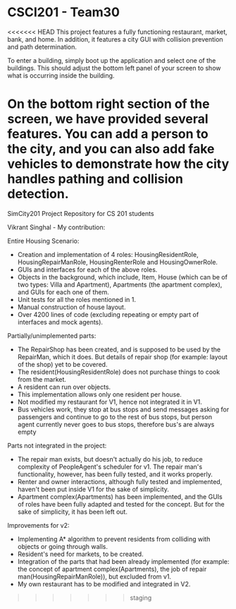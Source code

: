 CSCI201 - Team30
======

<<<<<<< HEAD
This project features a fully functioning restaurant, market, bank, and home. In addition, it features a city GUI with collision prevention and path determination.

To enter a building, simply boot up the application and select one of the buildings. This should adjust the bottom left panel of your screen
to show what is occurring inside the building. 

On the bottom right section of the screen, we have provided several features. You can add a person to the city, and you can also add fake vehicles to demonstrate how
the city handles pathing and collision detection. 
=======
SimCity201 Project Repository for CS 201 students

Vikrant Singhal - My contribution:

Entire Housing Scenario:
+ Creation and implementation of 4 roles: HousingResidentRole, HousingRepairManRole, HousingRenterRole and HousingOwnerRole.
+ GUIs and interfaces for each of the above roles.
+ Objects in the background, which include, Item, House (which can be of two types: Villa and Apartment), Apartments (the apartment complex), and GUIs for each one of them.
+ Unit tests for all the roles mentioned in 1.
+ Manual construction of house layout.
+ Over 4200 lines of code (excluding repeating or empty part of interfaces and mock agents).

Partially/unimplemented parts:
+ The RepairShop has been created, and is supposed to be used by the RepairMan, which it does. But details of repair shop (for example: layout of the shop) yet to be covered.
+ The resident(HousingResidentRole) does not purchase things to cook from the market.
+ A resident can run over objects.
+ This implementation allows only one resident per house.
+ Not modified my restaurant for V1, hence not integrated it in V1.
+ Bus vehicles work, they stop at bus stops and send messages asking for passengers and continue to go to the rest of bus stops, but person agent currently never goes to bus stops, therefore bus's are always empty

Parts not integrated in the project:
+ The repair man exists, but doesn't actually do his job, to reduce complexity of PeopleAgent's scheduler for v1. The repair man's functionality, however, has been fully tested, and it works properly.
+ Renter and owner interactions, although fully tested and implemented, haven't been put inside V1 for the sake of simplicity.
+ Apartment complex(Apartments) has been implemented, and the GUIs of roles have been fully adapted and tested for the concept. But for the sake of simplicity, it has been left out.

Improvements for v2:
+ Implementing A* algorithm to prevent residents from colliding with objects or going through walls.
+ Resident's need for markets, to be created.
+ Integration of the parts that had been already implemented (for example: the concept of apartment complex(Apartments), the job of repair man(HousingRepairManRole)), but excluded from v1.
+ My own restaurant has to be modified and integrated in V2.
>>>>>>> staging

